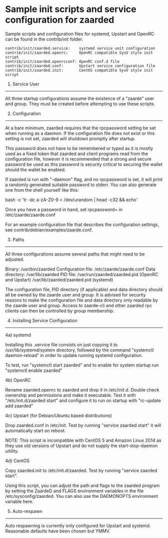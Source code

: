Sample init scripts and service configuration for zaarded
==========================================================

Sample scripts and configuration files for systemd, Upstart and OpenRC
can be found in the contrib/init folder.

    contrib/init/zaarded.service:    systemd service unit configuration
    contrib/init/zaarded.openrc:     OpenRC compatible SysV style init script
    contrib/init/zaarded.openrcconf: OpenRC conf.d file
    contrib/init/zaarded.conf:       Upstart service configuration file
    contrib/init/zaarded.init:       CentOS compatible SysV style init script

1. Service User
---------------------------------

All three startup configurations assume the existence of a "zaarde" user
and group.  They must be created before attempting to use these scripts.

2. Configuration
---------------------------------

At a bare minimum, zaarded requires that the rpcpassword setting be set
when running as a daemon.  If the configuration file does not exist or this
setting is not set, zaarded will shutdown promptly after startup.

This password does not have to be remembered or typed as it is mostly used
as a fixed token that zaarded and client programs read from the configuration
file, however it is recommended that a strong and secure password be used
as this password is security critical to securing the wallet should the
wallet be enabled.

If zaarded is run with "-daemon" flag, and no rpcpassword is set, it will
print a randomly generated suitable password to stderr.  You can also
generate one from the shell yourself like this:

bash -c 'tr -dc a-zA-Z0-9 < /dev/urandom | head -c32 && echo'

Once you have a password in hand, set rpcpassword= in /etc/zaarde/zaarde.conf

For an example configuration file that describes the configuration settings,
see contrib/debian/examples/zaarde.conf.

3. Paths
---------------------------------

All three configurations assume several paths that might need to be adjusted.

Binary:              /usr/bin/zaarded
Configuration file:  /etc/zaarde/zaarde.conf
Data directory:      /var/lib/zaarded
PID file:            /var/run/zaarded/zaarded.pid (OpenRC and Upstart)
                     /var/lib/zaarded/zaarded.pid (systemd)

The configuration file, PID directory (if applicable) and data directory
should all be owned by the zaarde user and group.  It is advised for security
reasons to make the configuration file and data directory only readable by the
zaarde user and group.  Access to zaarde-cli and other zaarded rpc clients
can then be controlled by group membership.

4. Installing Service Configuration
-----------------------------------

4a) systemd

Installing this .service file consists on just copying it to
/usr/lib/systemd/system directory, followed by the command
"systemctl daemon-reload" in order to update running systemd configuration.

To test, run "systemctl start zaarded" and to enable for system startup run
"systemctl enable zaarded"

4b) OpenRC

Rename zaarded.openrc to zaarded and drop it in /etc/init.d.  Double
check ownership and permissions and make it executable.  Test it with
"/etc/init.d/zaarded start" and configure it to run on startup with
"rc-update add zaarded"

4c) Upstart (for Debian/Ubuntu based distributions)

Drop zaarded.conf in /etc/init.  Test by running "service zaarded start"
it will automatically start on reboot.

NOTE: This script is incompatible with CentOS 5 and Amazon Linux 2014 as they
use old versions of Upstart and do not supply the start-stop-daemon uitility.

4d) CentOS

Copy zaarded.init to /etc/init.d/zaarded. Test by running "service zaarded start".

Using this script, you can adjust the path and flags to the zaarded program by
setting the ZaardeD and FLAGS environment variables in the file
/etc/sysconfig/zaarded. You can also use the DAEMONOPTS environment variable here.

5. Auto-respawn
-----------------------------------

Auto respawning is currently only configured for Upstart and systemd.
Reasonable defaults have been chosen but YMMV.
